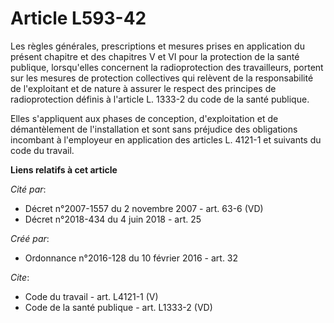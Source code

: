 # Article L593-42

Les règles générales, prescriptions et mesures prises en application du présent chapitre et des chapitres V et VI pour la
protection de la santé publique, lorsqu'elles concernent la radioprotection des travailleurs, portent sur les mesures de
protection collectives qui relèvent de la responsabilité de l'exploitant et de nature à assurer le respect des principes de
radioprotection définis à l'article L. 1333-2 du code de la santé publique. 

Elles s'appliquent aux phases de conception, d'exploitation et de démantèlement de l'installation et sont sans préjudice des
obligations incombant à l'employeur en application des articles L. 4121-1 et suivants du code du travail.

**Liens relatifs à cet article**

_Cité par_:

  - Décret n°2007-1557 du 2 novembre 2007 - art. 63-6 (VD)
  - Décret n°2018-434 du 4 juin 2018 - art. 25

_Créé par_:

  - Ordonnance n°2016-128 du 10 février 2016 - art. 32

_Cite_:

  - Code du travail - art. L4121-1 (V)
  - Code de la santé publique - art. L1333-2 (VD)
